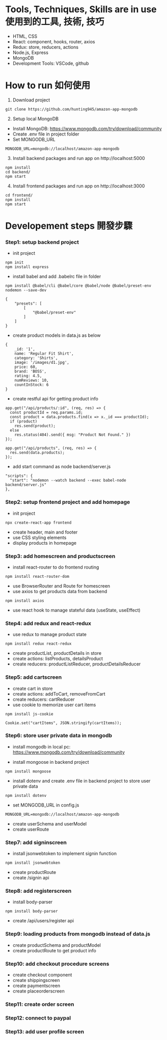 # Tools, Techniques, Skills are in use 使用到的工具, 技術, 技巧
* HTML, CSS
* React: component, hooks, router, axios
* Redux: store, reducers, actions
* Node.js, Express
* MongoDB
* Development Tools: VSCode, github

# How to run 如何使用
1. Download project 
```
git clone https://github.com/hunting945/amazon-app-mongodb
```
2. Setup local MongoDB
* Install MongoDB: https://www.mongodb.com/try/download/community
* Create .env file in project folder
* Set MONGODB_URL
``` 
MONGODB_URL=mongodb://localhost/amazon-app-mongodb 
```


3. Install backend packages and run app on http://localhost:5000
```
npm install
cd backend/
npm start
```
4. Install frontend packages and run app on http://localhost:3000
```
cd frontend/
npm install
npm start
```
# Developement steps 開發步驟
### Step1: setup backend project
* init project
```
npm init
npm install express
```
* install babel and add .babelrc file in folder
```
npm install @babel/cli @babel/core @babel/node @babel/preset-env nodemon --save-dev
```
```
{
    "presets": [
        [
            "@babel/preset-env"
        ]
    ]
}
```
* create product models in data.js as below
```
{
    _id: '1',
    name: 'Regular Fit Shirt',
    category: 'Shirts',
    image: '/images/d1.jpg',
    price: 60,
    brand: 'BOSS',
    rating: 4.5,
    numReviews: 10,
    countInStock: 6
}
```
* create restful api for getting product info
```
app.get("/api/products/:id", (req, res) => {
  const productId = req.params.id;
  const product = data.products.find(x => x._id === productId);
  if (product)
    res.send(product);
  else
    res.status(404).send({ msg: "Product Not Found." })
});

app.get("/api/products", (req, res) => {
  res.send(data.products);
});
```
* add start command as node backend/server.js
```
"scripts": {
  "start": "nodemon --watch backend --exec babel-node backend/server.js"
},
```
### Step2: setup frontend project and add homepage
* init project
```
npx create-react-app frontend
```
* create header, main and footer
* use CSS styling elements
* display products in homepage

### Step3: add homescreen and productscreen
* install react-router to do frontend routing
```
npm install react-router-dom
```
* use BrowserRouter and Route for homescreen
* use axios to get products data from backend
```
npm install axios
```
* use react hook to manage stateful data (useState, useEffect)

### Step4: add redux and react-redux
* use redux to manage product state
```
npm install redux react-redux
```
* create productList, productDetails in store 
* create actions: listProducts, detailsProduct
* create reducers: productListReducer, productDetailsReducer

### Step5: add cartscreen
* create cart in store 
* create actions: addToCart, removeFromCart
* create reducers: cartReducer
* use cookie to memorize user cart items
```
npm install js-cookie
```
```
Cookie.set("cartItems", JSON.stringify(cartItems));
```

### Step6: store user private data in mongodb
* install mongodb in local pc: https://www.mongodb.com/try/download/community

* install mongoose in backend project
```
npm install mongoose
```
* install dotenv and create .env file in backend project to store user private data
```
npm install dotenv
```
* set MONGODB_URL in config.js
``` 
MONGODB_URL=mongodb://localhost/amazon-app-mongodb 
```
* create userSchema and userModel
* create userRoute

### Step7: add signinscreen
* install jsonwebtoken to implement signin function
```
npm install jsonwebtoken
```
* create productRoute
* create /signin api

### Step8: add registerscreen
* install body-parser
```
npm install body-parser
```
* create /api/users/register api

### Step9: loading products from mongodb instead of data.js
* create productSchema and productModel
* create productRoute to get product info

### Step10: add checkout procedure screens
* create checkout component
* create shippingscreen
* create paymentscreen
* create placeorderscreen
 
### Step11: create order screen

### Step12: connect to paypal

### Step13: add user profile screen